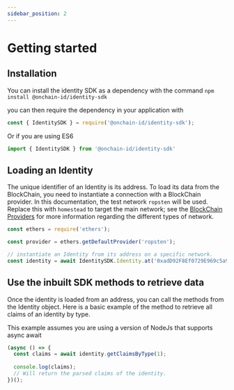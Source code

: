 ```yaml
---
sidebar_position: 2
---
```


# Getting started

## Installation

You can install the identity SDK as a dependency with the command `npm install @onchain-id/identity-sdk`

you can then require the dependency in your application with
```javascript
const { IdentitySDK } = require('@onchain-id/identity-sdk');
```

Or if you are using ES6

```javascript
import { IdentitySDK } from '@onchain-id/identity-sdk'
```

## Loading an Identity

The unique identifier of an Identity is its address. To load its data from the BlockChain, you need to instantiate a connection with a BlockChain provider.
In this documentation, the test network `ropsten` will be used. Replace this with `homestead` to target the main network; see the [BlockChain Providers](./provider) for more information regarding the different types of network.

```javascript
const ethers = require('ethers');

const provider = ethers.getDefaultProvider('ropsten');

// instantiate an Identity from its address on a specific network.
const identity = await IdentitySDK.Identity.at('0xadD92F8Ef0729E969c5a98Ea5740c9b644B362e3', { provider });
```

## Use the inbuilt SDK methods to retrieve data

Once the identity is loaded from an address, you can call the methods from the Identity object. Here is a basic example of the method to retrieve all claims of an identity by type.

This example assumes you are using a version of NodeJs that supports async await

```javascript
(async () => {
  const claims = await identity.getClaimsByType(1);
  
  console.log(claims);
  // Will return the parsed claims of the identity.
})();
```
